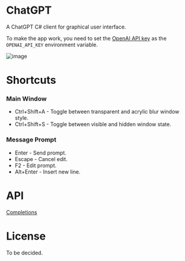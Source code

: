# ChatGPT

A ChatGPT C# client for graphical user interface.

To make the app work, you need to set the [OpenAI API key](https://beta.openai.com/account/api-keys) as the `OPENAI_API_KEY` environment variable.

![image](https://user-images.githubusercontent.com/2297442/217526837-24fb377e-64ff-4f93-a2df-bcfa881c1e0a.png)

# Shortcuts

### Main Window

- Ctrl+Shift+A - Toggle between transparent and acrylic blur window style.
- Ctrl+Shift+S - Toggle between visible and hidden window state.

### Message Prompt

- Enter - Send prompt.
- Escape - Cancel edit.
- F2 - Edit prompt.
- Alt+Enter - Insert new line.

# API

[Completions](https://beta.openai.com/docs/api-reference/completions/create)

# License

To be decided.
